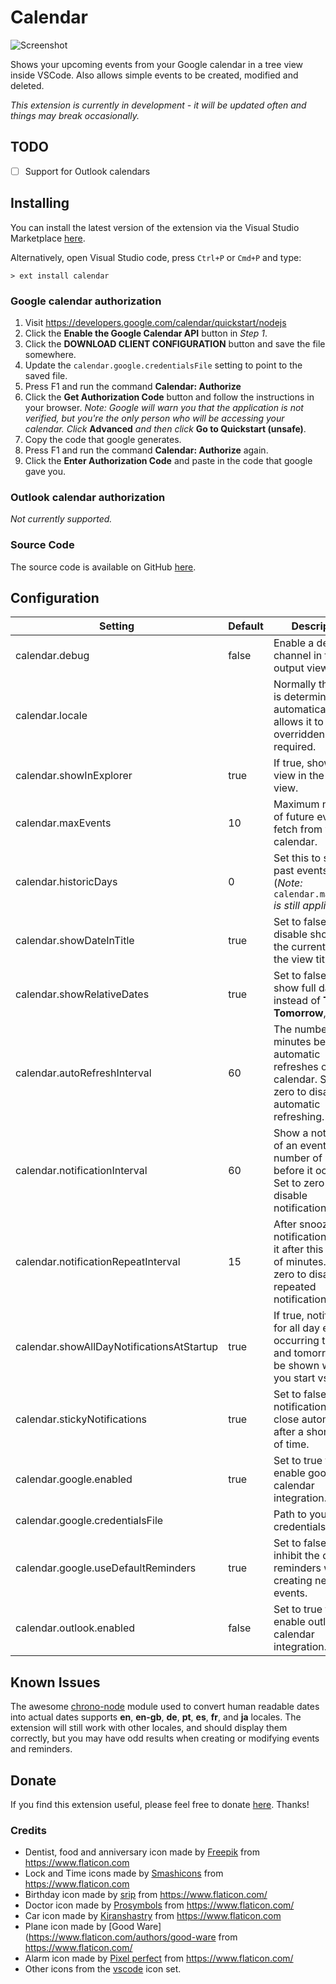 # Calendar

![Screenshot](https://raw.githubusercontent.com/Gruntfuggly/calendar/master/resources/screenshot.png)

Shows your upcoming events from your Google calendar in a tree view inside VSCode. Also allows simple
events to be created, modified and deleted.

*This extension is currently in development - it will be updated often and things may break occasionally.*

## TODO

- [ ] Support for Outlook calendars

## Installing

You can install the latest version of the extension via the Visual Studio Marketplace [here](https://marketplace.visualstudio.com/items?itemName=Gruntfuggly.calendar).

Alternatively, open Visual Studio code, press `Ctrl+P` or `Cmd+P` and type:

    > ext install calendar

### Google calendar authorization

1. Visit <https://developers.google.com/calendar/quickstart/nodejs>
2. Click the **Enable the Google Calendar API** button in *Step 1*.
3. Click the **DOWNLOAD CLIENT CONFIGURATION** button and save the file somewhere.
4. Update the `calendar.google.credentialsFile` setting to point to the saved file.
5. Press F1 and run the command **Calendar: Authorize**
6. Click the **Get Authorization Code** button and follow the instructions in your browser. *Note: Google will warn you that the application is not verified, but you're the only person who will be accessing your calendar. Click* **Advanced** *and then click* **Go to Quickstart (unsafe)**.
7. Copy the code that google generates.
8. Press F1 and run the command **Calendar: Authorize** again.
9. Click the **Enter Authorization Code** and paste in the code that google gave you.

### Outlook calendar authorization

*Not currently supported.*

### Source Code

The source code is available on GitHub [here](https://github.com/Gruntfuggly/calendar).

## Configuration

| Setting                                   | Default | Description                                                                                                           |
|-------------------------------------------|---------|-----------------------------------------------------------------------------------------------------------------------|
| calendar.debug                            | false   | Enable a debug channel in the output view.                                                                            |
| calendar.locale                           |         | Normally the locale is determined automatically. This allows it to be overridden if required.                         |
| calendar.showInExplorer                   | true    | If true, show the view in the explorer view.                                                                          |
| calendar.maxEvents                        | 10      | Maximum number of future events to fetch from your calendar.                                                          |
| calendar.historicDays                     | 0       | Set this to show past events in tree (*Note:* `calendar.maxEvents` *is still applied*).                               |
| calendar.showDateInTitle                  | true    | Set to false to disable showing the current date in the view title.                                                   |
| calendar.showRelativeDates                | true    | Set to false to show full dates instead of **Today**, **Tomorrow**, etc.                                              |
| calendar.autoRefreshInterval              | 60      | The number of minutes between automatic refreshes of the calendar. Set to zero to disable automatic refreshing.       |
| calendar.notificationInterval             | 60      | Show a notification of an event this number of minutes before it occurs. Set to zero to disable notifications.        |
| calendar.notificationRepeatInterval       | 15      | After snoozing a notification, repeat it after this number of minutes. Set to zero to disable repeated notifications. |
| calendar.showAllDayNotificationsAtStartup | true    | If true, notifications for all day events occurring today and tomorrow will be shown when you start vscode.           |
| calendar.stickyNotifications              | true    | Set to false to allow notifications to close automatically after a short period of time.                              |
| calendar.google.enabled                   | true    | Set to true to enable google calendar integration.                                                                    |
| calendar.google.credentialsFile           |         | Path to your credentials file.                                                                                        |
| calendar.google.useDefaultReminders       | true    | Set to false to inhibit the default reminders when creating new events.                                               |
| calendar.outlook.enabled                  | false   | Set to true to enable outlook calendar integration.                                                                   |

## Known Issues

The awesome [chrono-node](https://www.npmjs.com/package/chrono-node) module used to convert human readable dates into actual dates supports **en**, **en-gb**, **de**, **pt**, **es**, **fr**, and **ja** locales. The extension will still work with other locales, and should display them correctly, but you may have odd results when creating or modifying events and reminders.

## Donate

If you find this extension useful, please feel free to donate [here](https://paypal.me/Gruntfuggly). Thanks!

### Credits

- Dentist, food and anniversary icon made by [Freepik](https://www.flaticon.com/authors/freepik) from <https://www.flaticon.com>
- Lock and Time icons made by [Smashicons](https://www.flaticon.com/authors/smashicons) from <https://www.flaticon.com>
- Birthday icon made by [srip](https://www.flaticon.com/authors/srip) from <https://www.flaticon.com/>
- Doctor icon made by [Prosymbols](https://www.flaticon.com/authors/prosymbols) from <https://www.flaticon.com/>
- Car icon made by [Kiranshastry](https://www.flaticon.com/authors/kiranshastry) from <https://www.flaticon.com>
- Plane icon made by [Good Ware](https://www.flaticon.com/authors/good-ware from <https://www.flaticon.com/>
- Alarm icon made by [Pixel perfect](https://www.flaticon.com/authors/pixel-perfect) from <https://www.flaticon.com/>
- Other icons from the [vscode](https://github.com/microsoft/vscode-icons) icon set.
